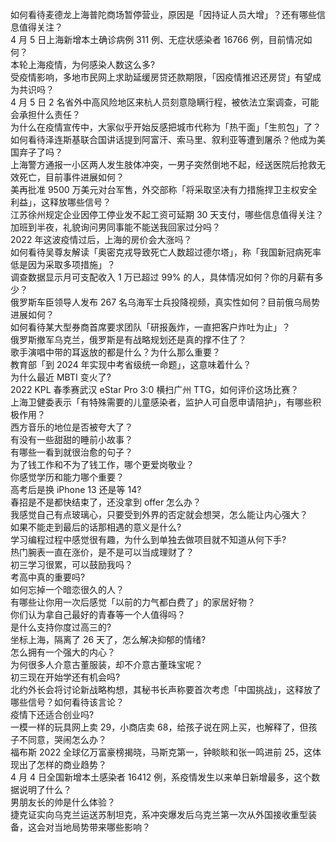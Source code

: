 如何看待麦德龙上海普陀商场暂停营业，原因是「因持证人员大增」？还有哪些信息值得关注？  
4 月 5 日上海新增本土确诊病例 311 例、无症状感染者 16766 例，目前情况如何？  
本轮上海疫情，为何感染人数这么多?  
受疫情影响，多地市民网上求助延缓房贷还款期限，「因疫情推迟还房贷」有望成为共识吗？  
4 月 5 日 2 名省外中高风险地区来杭人员刻意隐瞒行程，被依法立案调查，可能会承担什么责任？  
为什么在疫情宣传中，大家似乎开始反感把城市代称为「热干面」「生煎包」了？  
如何看待泽连斯基联合国讲话提到阿富汗、索马里、叙利亚等遭到屠杀？他成为美国弃子了吗？  
上海警方通报一小区两人发生肢体冲突，一男子突然倒地不起，经送医院后抢救无效死亡，目前事件进展如何？  
美再批准 9500 万美元对台军售，外交部称「将采取坚决有力措施捍卫主权安全利益」，这释放哪些信号？  
江苏徐州规定企业因停工停业发不起工资可延期 30 天支付，哪些信息值得关注？  
加班到半夜，礼貌询问男同事能不能送我回家过分吗？  
2022 年这波疫情过后，上海的房价会大涨吗？  
如何看待吴尊友解读「奥密克戎导致死亡人数超过德尔塔」，称「我国新冠病死率低是因为采取多项措施」？  
调查数据显示月可支配收入 1 万已超过 99% 的人，具体情况如何？你的月薪有多少？  
俄罗斯车臣领导人发布 267 名乌海军士兵投降视频，真实性如何？目前俄乌局势进展如何？  
如何看待某大型券商首席要求团队「研报轰炸，一直把客户炸吐为止」？  
俄罗斯撤军乌克兰，俄罗斯是有战略规划还是真的撑不住了？  
歌手演唱中带的耳返放的都是什么？为什么那么重要？  
教育部「到 2024 年实现中考省级统一命题」，这意味着什么？  
为什么最近 MBTI 变火了?  
2022 KPL 春季赛武汉 eStar Pro 3:0 横扫广州 TTG，如何评价这场比赛？  
上海卫健委表示「有特殊需要的儿童感染者，监护人可自愿申请陪护」，有哪些积极作用？  
西方音乐的地位是否被夸大了？  
有没有一些甜甜的睡前小故事？  
有哪些一看到就很治愈的句子？  
为了钱工作和不为了钱工作，哪个更爱岗敬业？  
你感觉学历和能力哪个重要？  
高考后是换 iPhone 13 还是等 14?  
春招是不是都快结束了，还没拿到 offer 怎么办？  
我感觉自己有点玻璃心，只要受到外界的否定就会想哭，怎么能让内心强大？  
如果不能走到最后的话那相遇的意义是什么?  
学习编程过程中感觉很有趣，为什么到单独去做项目就不知道从何下手?  
热门腕表一直在涨价，是不是可以当成理财了？  
初三学习很累，可以鼓励我吗？  
考高中真的重要吗?  
如何忘掉一个暗恋很久的人？  
有哪些让你用一次后感觉「以前的力气都白费了」的家居好物？  
你们认为拿自己最好的青春等一个人值得吗？  
是什么支持你度过高三的?  
坐标上海，隔离了 26 天了，怎么解决抑郁的情绪?  
怎么拥有一个强大的内心？  
为何很多人介意古董服装，却不介意古董珠宝呢？  
初三现在开始学还有机会吗?  
北约外长会将讨论新战略构想，其秘书长声称要首次考虑「中国挑战」，这释放了哪些信号？如何看待该言论？  
疫情下还适合创业吗?  
一模一样的玩具网上卖 29，小商店卖 68，给孩子说在网上买，也解释了，但孩子不同意，哭闹怎么办？  
福布斯 2022 全球亿万富豪榜揭晓，马斯克第一，钟睒睒和张一鸣进前 25，这体现出了怎样的商业趋势？  
4 月 4 日全国新增本土感染者 16412 例，系疫情发生以来单日新增最多，这个数据说明了什么？  
男朋友长的帅是什么体验？  
捷克证实向乌克兰运送苏制坦克，系冲突爆发后乌克兰第一次从外国接收重型装备，这会对当地局势带来哪些影响？  
